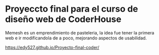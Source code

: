 # Proyeccto final para el curso de diseño web de CoderHouse
 Memesh es un emprendimiento de pasteleria, la idea fue tener la primera web e ir modificandola de a poco, mejorando aspectos de usabilidad.
 
https://edy527.github.io/Proyecto-final-coder/
